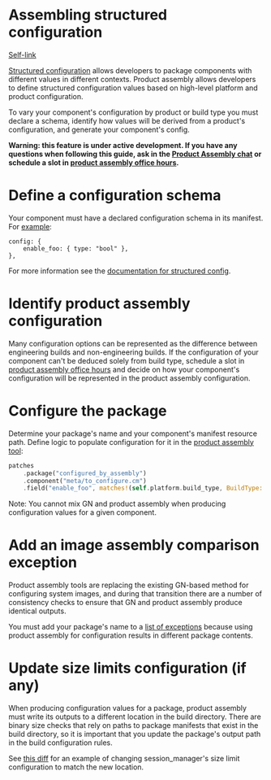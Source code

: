 # Assembling structured configuration

[Self-link](go/fuchsia-assembling-structured-config)

[Structured configuration][sc-docs] allows developers to package components with
different values in different contexts. Product assembly allows developers to
define structured configuration values based on high-level platform and product
configuration.

To vary your component's configuration by product or build type you must declare
a schema, identify how values will be derived from a product's configuration,
and generate your component's config.

**Warning: this feature is under active development. If you have any questions
when following this guide, ask in the [Product Assembly chat][pa-chat] or
schedule a slot in [product assembly office hours][pa-hours].**

# Define a configuration schema

Your component must have a declared configuration schema in its manifest. For
[example][example-cml]:

```json5
config: {
    enable_foo: { type: "bool" },
},
```

For more information see the [documentation for structured config][sc-docs].

# Identify product assembly configuration

Many configuration options can be represented as the difference between
engineering builds and non-engineering builds. If the configuration of your
component can't be deduced solely from build type, schedule a slot in [product
assembly office hours][pa-hours] and decide on how your component's
configuration will be represented in the product assembly configuration.

# Configure the package

Determine your package's name and your component's manifest resource path.
Define logic to populate configuration for it in the [product assembly
tool][product-config]:

```rs
patches
    .package("configured_by_assembly")
    .component("meta/to_configure.cm")
    .field("enable_foo", matches!(self.platform.build_type, BuildType::Eng));
```

Note: You cannot mix GN and product assembly when producing configuration values
for a given component.

# Add an image assembly comparison exception

Product assembly tools are replacing the existing GN-based method for
configuring system images, and during that transition there are a number of
consistency checks to ensure that GN and product assembly produce identical
outputs.

You must add your package's name to a [list of exceptions][mismatch-exceptions]
because using product assembly for configuration results in different package
contents.

# Update size limits configuration (if any)

When producing configuration values for a package, product assembly must write
its outputs to a different location in the build directory. There are binary
size checks that rely on paths to package manifests that exist in the build
directory, so it is important that you update the package's output path in the
build configuration rules.

See [this diff][session-manager-diff] for an example of changing
session_manager's size limit configuration to match the new location.

[sc-docs]: /docs/development/components/structured_config.md
[pa-chat]: go/fuchsia-product-assembly-chat
[pa-hours]: go/fuchsia-product-assembly-office-hours
[example-cml]: /examples/assembly/structured_config/configured_by_assembly/meta/to_configure.cml
[product-config]: /src/lib/assembly/config/src/product_config.rs
[mismatch-exceptions]: /build/assembly/scripts/compare_image_assembly_config_contents.py
[session-manager-diff]: go/fuchsia-session-manager-size-limits-path-update
